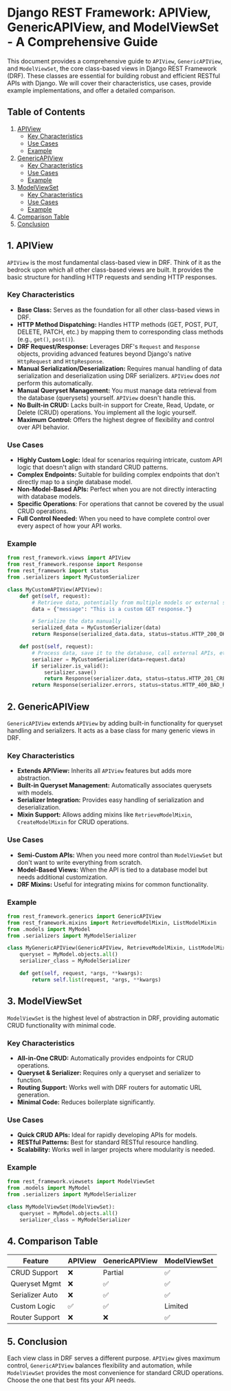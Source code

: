 # Django REST Framework: APIView, GenericAPIView, and ModelViewSet - A Comprehensive Guide

This document provides a comprehensive guide to `APIView`, `GenericAPIView`, and `ModelViewSet`, the core class-based views in Django REST Framework (DRF). These classes are essential for building robust and efficient RESTful APIs with Django. We will cover their characteristics, use cases, provide example implementations, and offer a detailed comparison.

## Table of Contents

1. [APIView](#1-apiview)
    * [Key Characteristics](#key-characteristics-apiview)
    * [Use Cases](#use-cases-apiview)
    * [Example](#example-apiview)
2. [GenericAPIView](#2-genericapiview)
    * [Key Characteristics](#key-characteristics-genericapiview)
    * [Use Cases](#use-cases-genericapiview)
    * [Example](#example-genericapiview)
3. [ModelViewSet](#3-modelviewset)
    * [Key Characteristics](#key-characteristics-modelviewset)
    * [Use Cases](#use-cases-modelviewset)
    * [Example](#example-modelviewset)
4. [Comparison Table](#comparison-table)
5. [Conclusion](#conclusion)

## 1. APIView <a name="1-apiview"></a>

`APIView` is the most fundamental class-based view in DRF. Think of it as the bedrock upon which all other class-based views are built. It provides the basic structure for handling HTTP requests and sending HTTP responses.

### Key Characteristics <a name="key-characteristics-apiview"></a>

* **Base Class:** Serves as the foundation for all other class-based views in DRF.
* **HTTP Method Dispatching:** Handles HTTP methods (GET, POST, PUT, DELETE, PATCH, etc.) by mapping them to corresponding class methods (e.g., `get()`, `post()`).
* **DRF Request/Response:** Leverages DRF's `Request` and `Response` objects, providing advanced features beyond Django's native `HttpRequest` and `HttpResponse`.
* **Manual Serialization/Deserialization:** Requires manual handling of data serialization and deserialization using DRF serializers. `APIView` does *not* perform this automatically.
* **Manual Queryset Management:** You must manage data retrieval from the database (querysets) yourself. `APIView` doesn't handle this.
* **No Built-in CRUD:** Lacks built-in support for Create, Read, Update, or Delete (CRUD) operations. You implement all the logic yourself.
* **Maximum Control:** Offers the highest degree of flexibility and control over API behavior.

### Use Cases <a name="use-cases-apiview"></a>

* **Highly Custom Logic:** Ideal for scenarios requiring intricate, custom API logic that doesn't align with standard CRUD patterns.
* **Complex Endpoints:** Suitable for building complex endpoints that don't directly map to a single database model.
* **Non-Model-Based APIs:** Perfect when you are not directly interacting with database models.
* **Specific Operations**: For operations that cannot be covered by the usual CRUD operations.
* **Full Control Needed:** When you need to have complete control over every aspect of how your API works.

### Example <a name="example-apiview"></a>

```python
from rest_framework.views import APIView
from rest_framework.response import Response
from rest_framework import status
from .serializers import MyCustomSerializer

class MyCustomAPIView(APIView):
    def get(self, request):
        # Retrieve data, potentially from multiple models or external sources
        data = {"message": "This is a custom GET response."}

        # Serialize the data manually
        serialized_data = MyCustomSerializer(data)
        return Response(serialized_data.data, status=status.HTTP_200_OK)

    def post(self, request):
        # Process data, save it to the database, call external APIs, etc.
        serializer = MyCustomSerializer(data=request.data)
        if serializer.is_valid():
            serializer.save()
            return Response(serializer.data, status=status.HTTP_201_CREATED)
        return Response(serializer.errors, status=status.HTTP_400_BAD_REQUEST)
```

## 2. GenericAPIView <a name="2-genericapiview"></a>

`GenericAPIView` extends `APIView` by adding built-in functionality for queryset handling and serializers. It acts as a base class for many generic views in DRF.

### Key Characteristics <a name="key-characteristics-genericapiview"></a>

* **Extends APIView:** Inherits all `APIView` features but adds more abstraction.
* **Built-in Queryset Management:** Automatically associates querysets with models.
* **Serializer Integration:** Provides easy handling of serialization and deserialization.
* **Mixin Support:** Allows adding mixins like `RetrieveModelMixin`, `CreateModelMixin` for CRUD operations.

### Use Cases <a name="use-cases-genericapiview"></a>

* **Semi-Custom APIs:** When you need more control than `ModelViewSet` but don't want to write everything from scratch.
* **Model-Based Views:** When the API is tied to a database model but needs additional customization.
* **DRF Mixins:** Useful for integrating mixins for common functionality.

### Example <a name="example-genericapiview"></a>

```python
from rest_framework.generics import GenericAPIView
from rest_framework.mixins import RetrieveModelMixin, ListModelMixin
from .models import MyModel
from .serializers import MyModelSerializer

class MyGenericAPIView(GenericAPIView, RetrieveModelMixin, ListModelMixin):
    queryset = MyModel.objects.all()
    serializer_class = MyModelSerializer

    def get(self, request, *args, **kwargs):
        return self.list(request, *args, **kwargs)
```

## 3. ModelViewSet <a name="3-modelviewset"></a>

`ModelViewSet` is the highest level of abstraction in DRF, providing automatic CRUD functionality with minimal code.

### Key Characteristics <a name="key-characteristics-modelviewset"></a>

* **All-in-One CRUD:** Automatically provides endpoints for CRUD operations.
* **Queryset & Serializer:** Requires only a queryset and serializer to function.
* **Routing Support:** Works well with DRF routers for automatic URL generation.
* **Minimal Code:** Reduces boilerplate significantly.

### Use Cases <a name="use-cases-modelviewset"></a>

* **Quick CRUD APIs:** Ideal for rapidly developing APIs for models.
* **RESTful Patterns:** Best for standard RESTful resource handling.
* **Scalability:** Works well in larger projects where modularity is needed.

### Example <a name="example-modelviewset"></a>

```python
from rest_framework.viewsets import ModelViewSet
from .models import MyModel
from .serializers import MyModelSerializer

class MyModelViewSet(ModelViewSet):
    queryset = MyModel.objects.all()
    serializer_class = MyModelSerializer
```

## 4. Comparison Table <a name="comparison-table"></a>

| Feature          | APIView | GenericAPIView | ModelViewSet |
|-----------------|---------|---------------|-------------|
| CRUD Support    | ❌      | Partial       | ✅          |
| Queryset Mgmt   | ❌      | ✅            | ✅          |
| Serializer Auto | ❌      | ✅            | ✅          |
| Custom Logic   | ✅      | ✅            | Limited     |
| Router Support | ❌      | ❌            | ✅          |

## 5. Conclusion <a name="conclusion"></a>

Each view class in DRF serves a different purpose. `APIView` gives maximum control, `GenericAPIView` balances flexibility and automation, while `ModelViewSet` provides the most convenience for standard CRUD operations. Choose the one that best fits your API needs.
